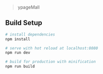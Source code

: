 > ypageMall

## Build Setup

``` bash
# install dependencies
npm install

# serve with hot reload at localhost:8080
npm run dev

# build for production with minification
npm run build

```
